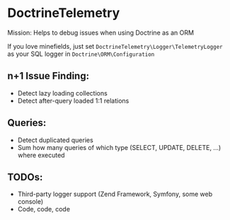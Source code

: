 DoctrineTelemetry
=================

Mission: Helps to debug issues when using Doctrine as an ORM

If you love minefields, just set `DoctrineTelemetry\Logger\TelemetryLogger` as your SQL logger in
`Doctrine\ORM\Configuration`

n+1 Issue Finding:
------------------

 - Detect lazy loading collections
 - Detect after-query loaded 1:1 relations


Queries:
--------
 - Detect duplicated queries
 - Sum how many queries of which type (SELECT, UPDATE, DELETE, ...) where executed


TODOs:
------
 - Third-party logger support (Zend Framework, Symfony, some web console)
 - Code, code, code